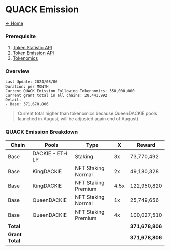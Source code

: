 # QUACK Emission

[← Home](../README.md)

### Prerequisite
1. [Token Statistic API](https://analytics-api.dackieswap.xyz/api/dackie-statistics)
2. [Token Emission API](https://analytics-api.dackieswap.xyz/api/dackie-emission)
3. [Tokenomics](https://docs.dackieswap.xyz/dackie-and-quack/tokenomics/quack-tokenomics)

### Overview

```shell
Last Update: 2024/08/06
Duration: per MONTH
Current QUACK Emission Following Tokennomics: 350,000,000
Current grant total in all chains: 28,441,992
Detail:
- Base: 371,678,806
```
>Current total higher than tokenomics because QueenDACKIE pools launched in August, will be adjusted again end of August)



### QUACK Emission Breakdown

| Chain           | Pools           | Type                | X    | Reward          |
|-----------------|-----------------|---------------------|------|-----------------|
| Base            | DACKIE - ETH LP | Staking             | 3x   | 73,770,492      |
| Base            | KingDACKIE      | NFT Staking Normal  | 2x   | 49,180,328      |
| Base            | KingDACKIE      | NFT Staking Premium | 4.5x | 122,950,820     |
| Base            | QueenDACKIE     | NFT Staking Normal  | 1x   | 25,749,656      |
| Base            | QueenDACKIE     | NFT Staking Premium | 4x   | 100,027,510     |
| **Total**       |                 |                     |      | **371,678,806** |
| **Grant Total** |                 |                     |      | **371,678,806** |